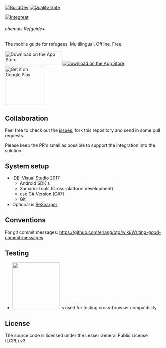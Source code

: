 [![BuildDev](https://ci.appveyor.com/api/projects/status/mc6hms766ywgtscq/branch/dev?svg=true)](https://ci.appveyor.com/project/thimmy687/app-cross-platform-j312l/branch/dev)
 [![Quality Gate](https://sonarcloud.io/api/badges/gate?key=Integreat-Xamarin-App)](https://sonarcloud.io/dashboard/index/Integreat-Xamarin-App)

[![Integreat](http://integreat-app.de/wp-content/uploads/2016/03/integreat-app-logo.png)](http://integreat-app.de/)
###### ehemals Refguide+ 

The mobile guide for refugees.
Multilingual. Offline. Free.



<a href='https://web.integreat-app.de/'><img alt='Download on the App Store' height='45' width='180' src='https://integreat-app.de/wp-content/uploads/2016/03/integreat-app-logo.png'/></a>
<a href='https://itunes.apple.com/de/app/integreat/id1072353915?mt=8&ign-mpt=uo%3D2'><img alt='Download on the App Store' src='https://developer.apple.com/app-store/marketing/guidelines/images/badge-download-on-the-app-store.svg'/></a>
<a href='https://play.google.com/store/apps/details?id=tuerantuer.app.integreat&pcampaignid=MKT-Other-global-all-co-prtnr-py-PartBadge-Mar2515-1'><img alt='Get it on Google Play' width='125' src='https://play.google.com/intl/en_us/badges/images/generic/en_badge_web_generic.png'/></a>





## Collaboration
Feel free to check out the [issues](https://github.com/Integreat/app-cross_platform/issues), fork this repository and send in some pull requests.

Please keep the PR's small as possible to support the integration into the solution

## System setup
* IDE: [Visual Studio 2017](https://www.visualstudio.com)
  * Android SDK's 
  * Xamarin-Tools (Cross-platform development)
  * use C# Version ([C#7](https://blogs.msdn.microsoft.com/dotnet/2016/08/24/whats-new-in-csharp-7-0/))
  * Git
* Optional is [ReSharper](https://www.jetbrains.com/resharper/)

## Conventions
For git commit messages: https://github.com/erlang/otp/wiki/Writing-good-commit-messages

## Testing
* [<img src="https://d2ogrdw2mh0rsl.cloudfront.net/production/images/static/header/header-logo.svg" width="150">](https://www.browserstack.com) is used for testing cross-browser compatibility

## License
The source code is licensed under the Lesser General Public License (LGPL) v3
